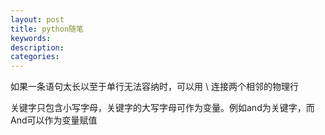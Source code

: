 ```yaml
---
layout: post
title: python随笔
keywords:
description:
categories:
---
```

<p>如果一条语句太长以至于单行无法容纳时，可以用 \ 连接两个相邻的物理行</p>
<p>关键字只包含小写字母，关键字的大写字母可作为变量。例如and为关键字，而And可以作为变量赋值</p>
<p>&nbsp;</p>
    
